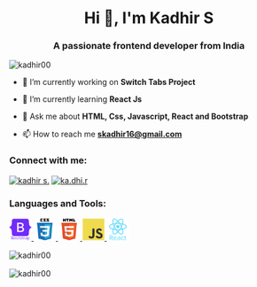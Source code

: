 <h1 align="center">Hi 👋, I'm Kadhir S</h1>
<h3 align="center">A passionate frontend developer from India</h3>

<p align="left"> <img src="https://komarev.com/ghpvc/?username=kadhir00&label=Profile%20views&color=0e75b6&style=flat" alt="kadhir00" /> </p>

- 🔭 I’m currently working on **Switch Tabs Project**

- 🌱 I’m currently learning **React Js**

- 💬 Ask me about **HTML, Css, Javascript, React and Bootstrap**

- 📫 How to reach me **skadhir16@gmail.com**

<h3 align="left">Connect with me:</h3>
<p align="left">
<a href="https://linkedin.com/in/kadhir s." target="blank"><img align="center" src="https://raw.githubusercontent.com/rahuldkjain/github-profile-readme-generator/master/src/images/icons/Social/linked-in-alt.svg" alt="kadhir s." height="30" width="40" /></a>
<a href="https://instagram.com/ka.dhi.r" target="blank"><img align="center" src="https://raw.githubusercontent.com/rahuldkjain/github-profile-readme-generator/master/src/images/icons/Social/instagram.svg" alt="ka.dhi.r" height="30" width="40" /></a>
</p>

<h3 align="left">Languages and Tools:</h3>
<p align="left"> <a href="https://getbootstrap.com" target="_blank" rel="noreferrer"> <img src="https://raw.githubusercontent.com/devicons/devicon/master/icons/bootstrap/bootstrap-plain-wordmark.svg" alt="bootstrap" width="40" height="40"/> </a> <a href="https://www.w3schools.com/css/" target="_blank" rel="noreferrer"> <img src="https://raw.githubusercontent.com/devicons/devicon/master/icons/css3/css3-original-wordmark.svg" alt="css3" width="40" height="40"/> </a> <a href="https://www.w3.org/html/" target="_blank" rel="noreferrer"> <img src="https://raw.githubusercontent.com/devicons/devicon/master/icons/html5/html5-original-wordmark.svg" alt="html5" width="40" height="40"/> </a> <a href="https://developer.mozilla.org/en-US/docs/Web/JavaScript" target="_blank" rel="noreferrer"> <img src="https://raw.githubusercontent.com/devicons/devicon/master/icons/javascript/javascript-original.svg" alt="javascript" width="40" height="40"/> </a> <a href="https://reactjs.org/" target="_blank" rel="noreferrer"> <img src="https://raw.githubusercontent.com/devicons/devicon/master/icons/react/react-original-wordmark.svg" alt="react" width="40" height="40"/> </a> </p>

<p><img align="center" src="https://github-readme-stats.vercel.app/api/top-langs?username=kadhir00&show_icons=true&locale=en&layout=compact" alt="kadhir00" /></p>

<p><img align="center" src="https://github-readme-streak-stats.herokuapp.com/?user=kadhir00&" alt="kadhir00" /></p>
